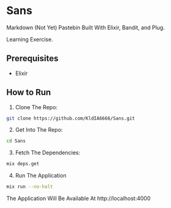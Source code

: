 # Sans

Markdown (Not Yet) Pastebin Built With Elixir, Bandit, and Plug.

Learning Exercise.

## Prerequisites
* Elixir

## How to Run
1. Clone The Repo:
```sh
git clone https://github.com/KldIA6666/Sans.git
```
2. Get Into The Repo:
```sh
cd Sans
```
3. Fetch The Dependencies:
```sh
mix deps.get
```
4. Run The Application
```sh
mix run --no-halt
```
The Application Will Be Available At http://localhost:4000
